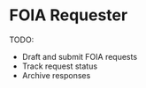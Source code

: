 # FOIA Requester

TODO:

- Draft and submit FOIA requests
- Track request status
- Archive responses

